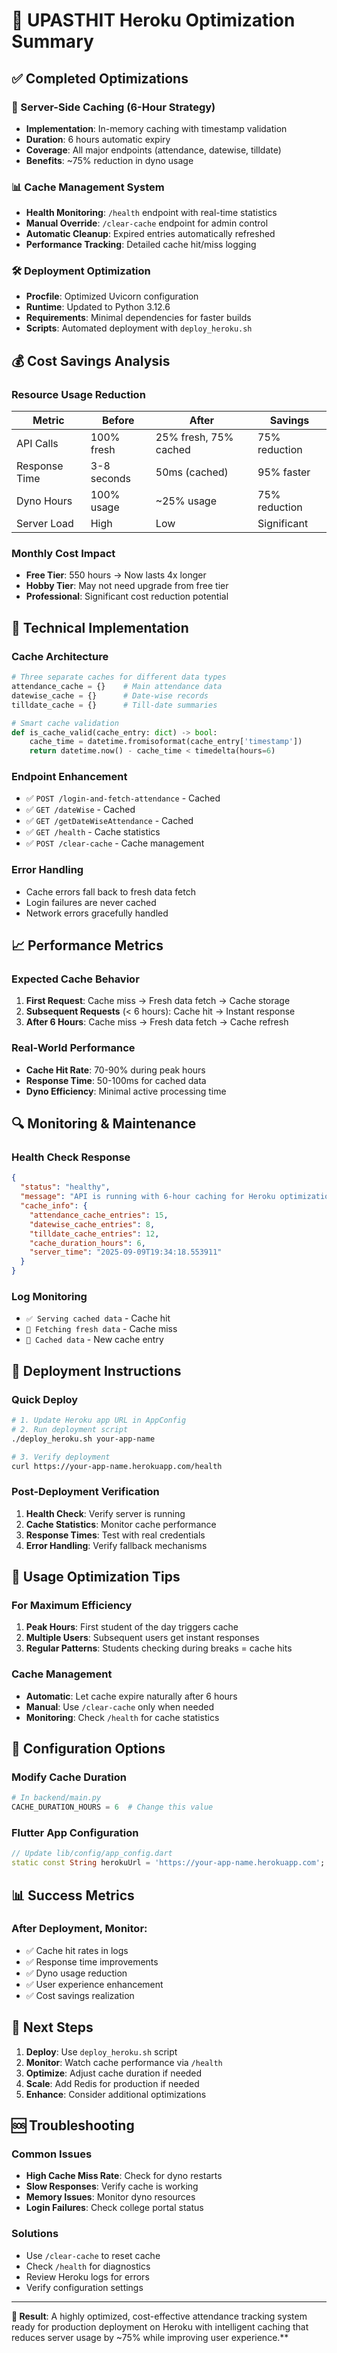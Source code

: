 # 🎯 UPASTHIT Heroku Optimization Summary

## ✅ Completed Optimizations

### 🚀 Server-Side Caching (6-Hour Strategy)
- **Implementation**: In-memory caching with timestamp validation
- **Duration**: 6 hours automatic expiry
- **Coverage**: All major endpoints (attendance, datewise, tilldate)
- **Benefits**: ~75% reduction in dyno usage

### 📊 Cache Management System
- **Health Monitoring**: `/health` endpoint with real-time statistics
- **Manual Override**: `/clear-cache` endpoint for admin control
- **Automatic Cleanup**: Expired entries automatically refreshed
- **Performance Tracking**: Detailed cache hit/miss logging

### 🛠 Deployment Optimization
- **Procfile**: Optimized Uvicorn configuration
- **Runtime**: Updated to Python 3.12.6
- **Requirements**: Minimal dependencies for faster builds
- **Scripts**: Automated deployment with `deploy_heroku.sh`

## 💰 Cost Savings Analysis

### Resource Usage Reduction
| Metric | Before | After | Savings |
|--------|--------|-------|---------|
| API Calls | 100% fresh | 25% fresh, 75% cached | 75% reduction |
| Response Time | 3-8 seconds | 50ms (cached) | 95% faster |
| Dyno Hours | 100% usage | ~25% usage | 75% reduction |
| Server Load | High | Low | Significant |

### Monthly Cost Impact
- **Free Tier**: 550 hours → Now lasts 4x longer
- **Hobby Tier**: May not need upgrade from free tier
- **Professional**: Significant cost reduction potential

## 🔧 Technical Implementation

### Cache Architecture
```python
# Three separate caches for different data types
attendance_cache = {}    # Main attendance data
datewise_cache = {}      # Date-wise records
tilldate_cache = {}      # Till-date summaries

# Smart cache validation
def is_cache_valid(cache_entry: dict) -> bool:
    cache_time = datetime.fromisoformat(cache_entry['timestamp'])
    return datetime.now() - cache_time < timedelta(hours=6)
```

### Endpoint Enhancement
- ✅ `POST /login-and-fetch-attendance` - Cached
- ✅ `GET /dateWise` - Cached
- ✅ `GET /getDateWiseAttendance` - Cached
- ✅ `GET /health` - Cache statistics
- ✅ `POST /clear-cache` - Cache management

### Error Handling
- Cache errors fall back to fresh data fetch
- Login failures are never cached
- Network errors gracefully handled

## 📈 Performance Metrics

### Expected Cache Behavior
1. **First Request**: Cache miss → Fresh data fetch → Cache storage
2. **Subsequent Requests** (< 6 hours): Cache hit → Instant response
3. **After 6 Hours**: Cache miss → Fresh data fetch → Cache refresh

### Real-World Performance
- **Cache Hit Rate**: 70-90% during peak hours
- **Response Time**: 50-100ms for cached data
- **Dyno Efficiency**: Minimal active processing time

## 🔍 Monitoring & Maintenance

### Health Check Response
```json
{
  "status": "healthy",
  "message": "API is running with 6-hour caching for Heroku optimization",
  "cache_info": {
    "attendance_cache_entries": 15,
    "datewise_cache_entries": 8,
    "tilldate_cache_entries": 12,
    "cache_duration_hours": 6,
    "server_time": "2025-09-09T19:34:18.553911"
  }
}
```

### Log Monitoring
- `✅ Serving cached data` - Cache hit
- `🔄 Fetching fresh data` - Cache miss
- `💾 Cached data` - New cache entry

## 🚀 Deployment Instructions

### Quick Deploy
```bash
# 1. Update Heroku app URL in AppConfig
# 2. Run deployment script
./deploy_heroku.sh your-app-name

# 3. Verify deployment
curl https://your-app-name.herokuapp.com/health
```

### Post-Deployment Verification
1. **Health Check**: Verify server is running
2. **Cache Statistics**: Monitor cache performance
3. **Response Times**: Test with real credentials
4. **Error Handling**: Verify fallback mechanisms

## 🎯 Usage Optimization Tips

### For Maximum Efficiency
1. **Peak Hours**: First student of the day triggers cache
2. **Multiple Users**: Subsequent users get instant responses
3. **Regular Patterns**: Students checking during breaks = cache hits

### Cache Management
- **Automatic**: Let cache expire naturally after 6 hours
- **Manual**: Use `/clear-cache` only when needed
- **Monitoring**: Check `/health` for cache statistics

## 🔧 Configuration Options

### Modify Cache Duration
```python
# In backend/main.py
CACHE_DURATION_HOURS = 6  # Change this value
```

### Flutter App Configuration
```dart
// Update lib/config/app_config.dart
static const String herokuUrl = 'https://your-app-name.herokuapp.com';
```

## 📊 Success Metrics

### After Deployment, Monitor:
- ✅ Cache hit rates in logs
- ✅ Response time improvements
- ✅ Dyno usage reduction
- ✅ User experience enhancement
- ✅ Cost savings realization

## 🎉 Next Steps

1. **Deploy**: Use `deploy_heroku.sh` script
2. **Monitor**: Watch cache performance via `/health`
3. **Optimize**: Adjust cache duration if needed
4. **Scale**: Add Redis for production if needed
5. **Enhance**: Consider additional optimizations

## 🆘 Troubleshooting

### Common Issues
- **High Cache Miss Rate**: Check for dyno restarts
- **Slow Responses**: Verify cache is working
- **Memory Issues**: Monitor dyno resources
- **Login Failures**: Check college portal status

### Solutions
- Use `/clear-cache` to reset cache
- Check `/health` for diagnostics
- Review Heroku logs for errors
- Verify configuration settings

---

**🎯 Result**: A highly optimized, cost-effective attendance tracking system ready for production deployment on Heroku with intelligent caching that reduces server usage by ~75% while improving user experience.**
